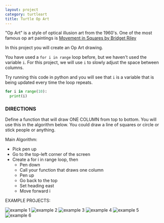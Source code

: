 ```yaml
---
layout: project
category: turtleart
title: Turtle Op Art
---
```


"Op Art" is a style of optical illusion art from the 1960's. One of the most famous op art paintings is [Movement in Squares by Bridget Riley](https://www.google.com/search?surl=1&biw=1536&bih=758&tbm=isch&sa=1&q=bridget+riley+movement+in+squares&oq=bridget+riley+movement+in+squares&safe=active&ssui=on)

In this project you will create an Op Art drawing.

You have used a ```for i in range``` loop before, but we haven't used the variable ```i```. For this project, we will use ```i``` to slowly adjust the space between columns.

Try running this code in python and you will see that ```i``` is a variable that is being updated every time the loop repeats.
```python
for i in range(10):
  print(i)
```

### DIRECTIONS

Define a function that will draw ONE COLUMN from top to bottom. You will use this in the algorithm below. You could draw a line of squares or circle or stick people or anything.

Main Algorithm:
- Pick pen up
- Go to the top-left corner of the screen
- Create a for i in range loop, then
  - Pen down
  - Call your function that draws one column
  - Pen up
  - Go back to the top
  - Set heading east
  - Move forward i


EXAMPLE PROJECTS:

![example 1](/apcsp\turtleart\opart1.jpg)
![example 2](/apcsp\turtleart\opart2.jpg)
![example 3](/apcsp\turtleart\opart3.jpg)
![example 4](/apcsp\turtleart\opart4.jpg)
![example 5](/apcsp\turtleart\opart5.jpg)
![example 6](/apcsp\turtleart\opart6.jpg)
